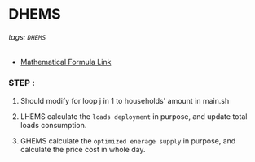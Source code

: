 # DHEMS

###### tags: `DHEMS`

* [Mathematical Formula Link](https://hackmd.io/pvujnbJeQf6bXQqIibQXXQ)

### STEP :
1. Should modify for loop j in 1 to households' amount in main.sh

2. LHEMS calculate the `loads deployment` in purpose, and update total loads consumption.

3. GHEMS calculate the `optimized enerage supply` in purpose, and calculate the price cost in whole day.